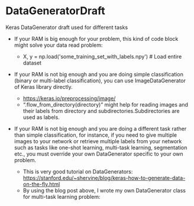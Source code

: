 # DataGeneratorDraft
Keras DataGenerator draft used for different tasks


- If your RAM is big enough for your problem, this kind of code block might solve your data read problem: 
    - X, y = np.load('some_training_set_with_labels.npy')  # Load entire dataset

- If your RAM is not big enough and you are doing simple classification (binary or multi-label classification), you can use ImageDataGenerator of Keras library directly. 
    - https://keras.io/preprocessing/image/
    - “.flow_from_directory(directory)” might help for reading images and their labels from directory and subdirectories.Subdirectories are used as labels.

- If your RAM is not big enough and you are doing a different task rather than simple classification, for instance, if you need to give multiple images to your network or retrieve multiple labels from your network such as tasks like one-shot learning, multi-task learning, segmentation etc., you must override your own DataGenerator specific to your own problem.
    - This is very good tutorial on DataGenerators: https://stanford.edu/~shervine/blog/keras-how-to-generate-data-on-the-fly.html
    - By using the blog post above, I wrote my own DataGenerator class for multi-task learning problem: 






